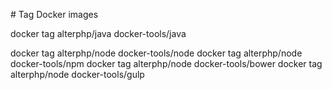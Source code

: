 # Tag Docker images

  docker tag alterphp/java docker-tools/java

  docker tag alterphp/node docker-tools/node
  docker tag alterphp/node docker-tools/npm
  docker tag alterphp/node docker-tools/bower
  docker tag alterphp/node docker-tools/gulp
